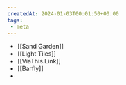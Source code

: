 ```yaml
---
createdAt: 2024-01-03T00:01:50+00:00
tags:
 - meta
---
```

 - [[Sand Garden]]
 - [[Light Tiles]]
 - [[ViaThis.Link]]
 - [[Barfly]]
 - 